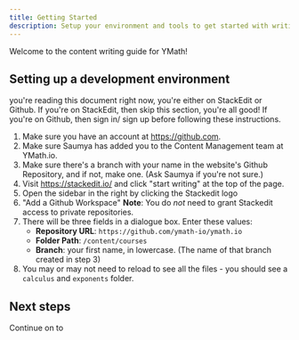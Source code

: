 ```yaml
---
title: Getting Started
description: Setup your environment and tools to get started with writing content for YMath!
---
```


Welcome to the content writing guide for YMath! 

## Setting up a development environment

you're reading this document right now, you're either on  StackEdit or Github. If you're on StackEdit, then skip this section, you're all good! If you're on Github, then sign in/ sign up before following these instructions.

1. Make sure you have an account at https://github.com. 
2. Make sure Saumya has added you to the Content Management team at YMath.io. 
3. Make sure there's a branch with your name in the website's Github Repository, and if not, make one. (Ask Saumya if you're not sure.)
4. Visit https://stackedit.io/ and click "start writing" at the top of the page.
5. Open the sidebar in the right by clicking the Stackedit logo
6. "Add a Github Workspace"
 **Note**: You do *not* need to grant Stackedit access to private repositories.
7. There will be three fields in a dialogue box. Enter these values:
	* **Repository URL**: `https://github.com/ymath-io/ymath.io`
	* **Folder Path**: `/content/courses`
	* **Branch**: your first name, in lowercase. (The name of that branch created in step 3)
8. You may or may not need to reload to see all the files - you should see a `calculus` and `exponents` folder.

## Next steps

Continue on to 


<!--stackedit_data:
eyJoaXN0b3J5IjpbLTkyMjEzNTc0MiwxNTkxODY2NDY0XX0=
-->